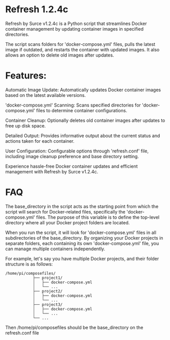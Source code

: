 # Refresh 1.2.4c
Refresh by Surce v1.2.4c is a Python script that streamlines Docker container management by updating container images in specified directories.

The script scans folders for 'docker-compose.yml' files, pulls the latest image if outdated, and restarts the container with updated images. It also allows an option to delete old images after updates.

# Features:

Automatic Image Update: Automatically updates Docker container images based on the latest available versions.

'docker-compose.yml' Scanning: Scans specified directories for 'docker-compose.yml' files to determine container configurations.

Container Cleanup: Optionally deletes old container images after updates to free up disk space.

Detailed Output: Provides informative output about the current status and actions taken for each container.

User Configuration: Configurable options through 'refresh.conf' file, including image cleanup preference and base directory setting.

Experience hassle-free Docker container updates and efficient management with Refresh by Surce v1.2.4c.

# FAQ
The base_directory in the script acts as the starting point from which the script will search for Docker-related files, specifically the 'docker-compose.yml' files. The purpose of this variable is to define the top-level directory where all your Docker project folders are located.

When you run the script, it will look for 'docker-compose.yml' files in all subdirectories of the base_directory. By organizing your Docker projects in separate folders, each containing its own 'docker-compose.yml' file, you can manage multiple containers independently.

For example, let's say you have multiple Docker projects, and their folder structure is as follows:

    /home/pi/composefiles/
                ├── project1/
                │   ├── docker-compose.yml
                │   └── ...
                ├── project2/
                │   ├── docker-compose.yml
                │   └── ...
                ├── project3/
                │   ├── docker-compose.yml
                │   └── ...
                └── ...

Then /home/pi/composefiles should be the base_directory on the refresh.conf file
